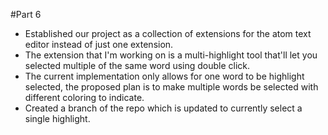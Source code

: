 #Part 6
- Established our project as a collection of extensions for the atom text editor instead of just one extension. 
- The extension that I'm working on is a multi-highlight tool that'll let you selected multiple of the same word using double click. 
- The current implementation only allows for one word to be highlight selected, the proposed plan is to make multiple words be selected with different coloring to indicate. 
- Created a branch of the repo which is updated to currently select a single highlight. 
